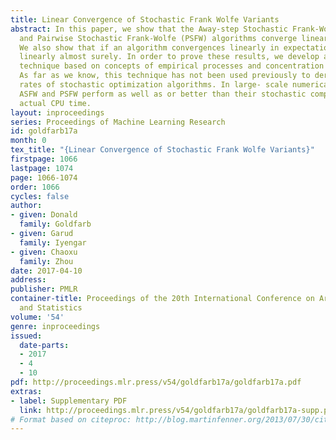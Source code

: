 ```yaml
---
title: Linear Convergence of Stochastic Frank Wolfe Variants
abstract: In this paper, we show that the Away-step Stochastic Frank-Wolfe (ASFW)
  and Pairwise Stochastic Frank-Wolfe (PSFW) algorithms converge linearly in expectation.
  We also show that if an algorithm convergences linearly in expectation then it converges
  linearly almost surely. In order to prove these results, we develop a novel proof
  technique based on concepts of empirical processes and concentration inequalities.
  As far as we know, this technique has not been used previously to derive the convergence
  rates of stochastic optimization algorithms. In large- scale numerical experiments,
  ASFW and PSFW perform as well as or better than their stochastic competitors in
  actual CPU time.
layout: inproceedings
series: Proceedings of Machine Learning Research
id: goldfarb17a
month: 0
tex_title: "{Linear Convergence of Stochastic Frank Wolfe Variants}"
firstpage: 1066
lastpage: 1074
page: 1066-1074
order: 1066
cycles: false
author:
- given: Donald
  family: Goldfarb
- given: Garud
  family: Iyengar
- given: Chaoxu
  family: Zhou
date: 2017-04-10
address: 
publisher: PMLR
container-title: Proceedings of the 20th International Conference on Artificial Intelligence
  and Statistics
volume: '54'
genre: inproceedings
issued:
  date-parts:
  - 2017
  - 4
  - 10
pdf: http://proceedings.mlr.press/v54/goldfarb17a/goldfarb17a.pdf
extras:
- label: Supplementary PDF
  link: http://proceedings.mlr.press/v54/goldfarb17a/goldfarb17a-supp.pdf
# Format based on citeproc: http://blog.martinfenner.org/2013/07/30/citeproc-yaml-for-bibliographies/
---
```

